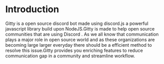 # Introduction

Gitty is a open source discord bot made using discord.js a powerful javascript library build upon NodeJS.Gitty is made to help open source communities that are using Discord . As we all know that communication plays a major role in open source world and as these organizations are becoming large larger everyday there should be a efficient method to resolve this issue.Gitty provides you enriching features to reduce communication gap in a community and streamline workflow.

